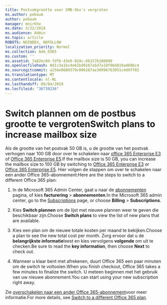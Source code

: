 ```yaml
---
title: Postvakgrootte voor SMB-Sku's vergroten
ms.author: pebaum
author: pebaum
manager: mnirkhe
ms.date: 3/22/2018
ms.audience: Admin
ms.topic: article
ROBOTS: NOINDEX, NOFOLLOW
localization_priority: Normal
ms.collection: Adm_O365
ms.custom: ''
ms.assetid: 7a82ec04-fdf6-43e9-924c-66157b180890
ms.openlocfilehash: 0d1c3a1bc4e61bd9167a5d7a18f064819a4686c4
ms.sourcegitcommit: a256e8680379c006287ae30996763051c4d9ff85
ms.translationtype: MT
ms.contentlocale: nl-NL
ms.lasthandoff: 09/04/2019
ms.locfileid: "36739236"
---
```

# <a name="switch-plans-to-increase-mailbox-size"></a><span data-ttu-id="13c6a-102">Switch plannen om de postbus grootte te vergroten</span><span class="sxs-lookup"><span data-stu-id="13c6a-102">Switch plans to increase mailbox size</span></span>

<span data-ttu-id="13c6a-103">Als de grootte van het postvak 50 GB is, u de grootte van het postvak verhogen naar 100 GB door over te schakelen naar [office 365 Enterprise E3](https://products.office.com/business/office-365-enterprise-e3-business-software) of [Office 365 Enterprise E5](https://products.office.com/business/office-365-enterprise-e5-business-software).</span><span class="sxs-lookup"><span data-stu-id="13c6a-103">If the mailbox size is 50 GB, you can increase the mailbox size to 100 GB by switching to [Office 365 Enterprise E3](https://products.office.com/business/office-365-enterprise-e3-business-software) or [Office 365 Enterprise E5](https://products.office.com/business/office-365-enterprise-e5-business-software).</span></span> <span data-ttu-id="13c6a-104">Hier volgen de stappen om over te schakelen naar een ander Office 365-abonnement:</span><span class="sxs-lookup"><span data-stu-id="13c6a-104">Here are the steps to switch to a different Office 365 plan:</span></span>
  
1. <span data-ttu-id="13c6a-105">In de Microsoft 365 Admin Center, gaat u naar de [abonnementen](https://go.microsoft.com/fwlink/p/?linkid=842054) pagina, of kies **facturering** \> **abonnementen**.</span><span class="sxs-lookup"><span data-stu-id="13c6a-105">In the Microsoft 365 admin center, go to the [Subscriptions](https://go.microsoft.com/fwlink/p/?linkid=842054) page, or choose **Billing** \> **Subscriptions**.</span></span>
    
2. <span data-ttu-id="13c6a-106">Kies **Switch plannen** om de lijst met nieuwe plannen weer te geven die beschikbaar zijn.</span><span class="sxs-lookup"><span data-stu-id="13c6a-106">Choose **Switch plans** to view the list of new plans that are available.</span></span> 
    
3. <span data-ttu-id="13c6a-107">Kies een plan om de nieuwe totale kosten per maand te bekijken.</span><span class="sxs-lookup"><span data-stu-id="13c6a-107">Choose a plan to see the new total cost per month.</span></span> <span data-ttu-id="13c6a-108">Zorg ervoor dat u de **belangrijkste informatie**leest en kies vervolgens **volgende** om uit te checken.</span><span class="sxs-lookup"><span data-stu-id="13c6a-108">Be sure to read the **key information**, then choose **Next** to check out.</span></span> 
    
4. <span data-ttu-id="13c6a-109">Wanneer u klaar bent met afrekenen, duurt Office 365 een paar minuten om de switch te voltooien.</span><span class="sxs-lookup"><span data-stu-id="13c6a-109">When you finish checkout, Office 365 takes a few minutes to finalize the switch.</span></span> <span data-ttu-id="13c6a-110">U meteen beginnen met het gebruik van uw nieuwe abonnement.</span><span class="sxs-lookup"><span data-stu-id="13c6a-110">You can start using your new subscription right away.</span></span>
    
<span data-ttu-id="13c6a-111">Zie [overschakelen naar een ander Office 365-abonnement](https://docs.microsoft.com/office365/admin/subscriptions-and-billing/switch-to-a-different-plan)voor meer informatie.</span><span class="sxs-lookup"><span data-stu-id="13c6a-111">For more details, see [Switch to a different Office 365 plan](https://docs.microsoft.com/office365/admin/subscriptions-and-billing/switch-to-a-different-plan).</span></span>
  


